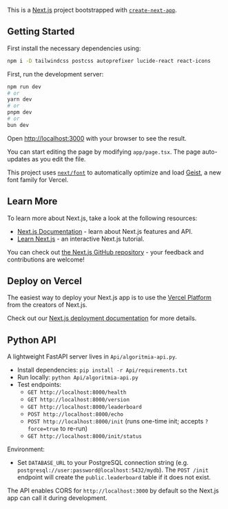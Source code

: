 This is a [Next.js](https://nextjs.org) project bootstrapped with [`create-next-app`](https://nextjs.org/docs/app/api-reference/cli/create-next-app).


## Getting Started

First install the necessary dependencies using:
```bash
npm i -D tailwindcss postcss autoprefixer lucide-react react-icons
```

First, run the development server:

```bash
npm run dev
# or
yarn dev
# or
pnpm dev
# or
bun dev
```

Open [http://localhost:3000](http://localhost:3000) with your browser to see the result.

You can start editing the page by modifying `app/page.tsx`. The page auto-updates as you edit the file.

This project uses [`next/font`](https://nextjs.org/docs/app/building-your-application/optimizing/fonts) to automatically optimize and load [Geist](https://vercel.com/font), a new font family for Vercel.

## Learn More

To learn more about Next.js, take a look at the following resources:

- [Next.js Documentation](https://nextjs.org/docs) - learn about Next.js features and API.
- [Learn Next.js](https://nextjs.org/learn) - an interactive Next.js tutorial.

You can check out [the Next.js GitHub repository](https://github.com/vercel/next.js) - your feedback and contributions are welcome!

## Deploy on Vercel

The easiest way to deploy your Next.js app is to use the [Vercel Platform](https://vercel.com/new?utm_medium=default-template&filter=next.js&utm_source=create-next-app&utm_campaign=create-next-app-readme) from the creators of Next.js.

Check out our [Next.js deployment documentation](https://nextjs.org/docs/app/building-your-application/deploying) for more details.

## Python API

A lightweight FastAPI server lives in `Api/algoritmia-api.py`.

- Install dependencies: `pip install -r Api/requirements.txt`
- Run locally: `python Api/algoritmia-api.py`
- Test endpoints:
  - `GET http://localhost:8000/health`
  - `GET http://localhost:8000/version`
  - `GET http://localhost:8000/leaderboard`
  - `POST http://localhost:8000/echo`
  - `POST http://localhost:8000/init` (runs one-time init; accepts `?force=true` to re-run)
  - `GET http://localhost:8000/init/status`

Environment:
- Set `DATABASE_URL` to your PostgreSQL connection string (e.g. `postgresql://user:password@localhost:5432/mydb`).
  The `POST /init` endpoint will create the `public.leaderboard` table if it does not exist.

The API enables CORS for `http://localhost:3000` by default so the Next.js app can call it during development.
